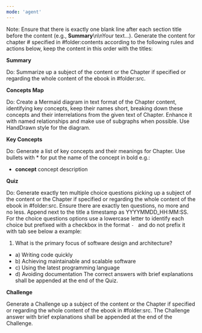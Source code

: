```yaml
---
mode: 'agent'
---
```

Note: Ensure that there is exactly one blank line after each section title before the content (e.g., **Summary**\n\nYour text...).
Generate the content for chapter # specified in #folder:contents according to the following rules and actions below, keep the content in this order with the titles:

**Summary**

Do: Summarize up a subject of the content or the Chapter if specified or regarding the whole content of the ebook in #folder:src.

**Concepts Map**

Do: Create a Mermaid diagram in text format of the Chapter content, identifying key concepts, keep their names short, breaking down these concepts and their interrelations from the given text of Chapter. Enhance it with named relationships and make use of subgraphs when possible. Use HandDrawn style for the diagram.

**Key Concepts**

Do: Generate a list of key concepts and their meanings for Chapter. Use bullets with * for put the name of the concept in bold e.g.:
* **concept** concept description

**Quiz**

Do: Generate exactly ten multiple choice questions picking up a subject of the content or the Chapter if specified or regarding the whole content of the ebook in #folder:src. Ensure there are exactly ten questions, no more and no less. Append next to the title a timestamp as YYYYMMDD_HH:MM:SS. For the choice questions options use a lowercase letter to identify each choice but prefixed with a checkbox in the format `- ` and do not prefix it with tab see below a example:
1. What is the primary focus of software design and architecture?
- a) Writing code quickly
- b) Achieving maintainable and scalable software
- c) Using the latest programming language
- d) Avoiding documentation
The correct answers with brief explanations shall be appended at the end of the Quiz.

**Challenge**

Generate a Challenge up a subject of the content or the Chapter if specified or regarding the whole content of the ebook in #folder:src. The Challenge answer with brief explanations shall be appended at the end of the Challenge.
